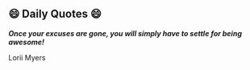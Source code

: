 ## 😄 Daily Quotes 😄

_**Once your excuses are gone, you will simply have to settle for being awesome!**_

Lorii Myers

